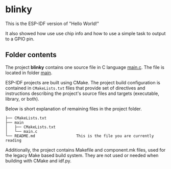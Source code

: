 # blinky

This is the ESP-IDF version of "Hello World!" 

It also showed how use use chip info and how to use a simple task to output to a GPIO pin.

## Folder contents

The project **blinky** contains one source file in C language [main.c](main/main.c). The file is located in folder [main](main).

ESP-IDF projects are built using CMake. The project build configuration is contained in `CMakeLists.txt`
files that provide set of directives and instructions describing the project's source files and targets
(executable, library, or both). 

Below is short explanation of remaining files in the project folder.

```
├── CMakeLists.txt
├── main
│   ├── CMakeLists.txt
│   └── main.c
└── README.md                  This is the file you are currently reading
```
Additionally, the project contains Makefile and component.mk files, used for the legacy Make based build system. 
They are not used or needed when building with CMake and idf.py.
